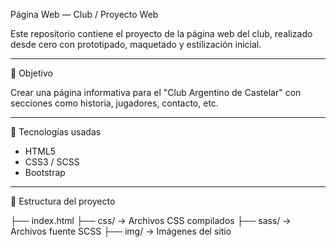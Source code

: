  Página Web — Club / Proyecto Web

Este repositorio contiene el proyecto de la página web del club, realizado desde cero con prototipado, maquetado y estilización inicial.

----------------------------------------------------------------------------------------------------------------------------------------------------

 🎯 Objetivo

Crear una página informativa para el "Club Argentino de Castelar" con secciones como historia, jugadores, contacto, etc.

----------------------------------------------------------------------------------------------------------------------------------------------------

 🧰 Tecnologías usadas

- HTML5  
- CSS3 / SCSS  
- Bootstrap  

----------------------------------------------------------------------------------------------------------------------------------------------------

 📁 Estructura del proyecto

├── index.html
├── css/              → Archivos CSS compilados
├── sass/             → Archivos fuente SCSS
├── img/              → Imágenes del sitio
